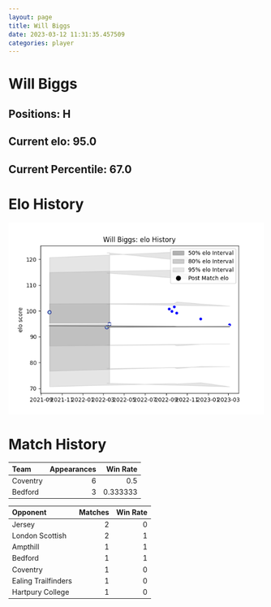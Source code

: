 ```yaml
---  
layout: page  
title: Will Biggs  
date: 2023-03-12 11:31:35.457509  
categories: player  
---
```

# Will Biggs

## Positions: H

## Current elo: 95.0

## Current Percentile: 67.0

# Elo History


![elo history](history_WillBiggs.png)
# Match History


| Team     |   Appearances |   Win Rate |
|:---------|--------------:|-----------:|
| Coventry |             6 |   0.5      |
| Bedford  |             3 |   0.333333 |

| Opponent            |   Matches |   Win Rate |
|:--------------------|----------:|-----------:|
| Jersey              |         2 |          0 |
| London Scottish     |         2 |          1 |
| Ampthill            |         1 |          1 |
| Bedford             |         1 |          1 |
| Coventry            |         1 |          0 |
| Ealing Trailfinders |         1 |          0 |
| Hartpury College    |         1 |          0 |